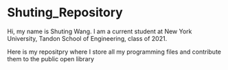# Shuting_Repository
Hi, my name is Shuting Wang.
I am a current student at New York University, Tandon School of Engineering, class of 2021.

Here is my repositpry where I store all my programming files and contribute them to the public open library
